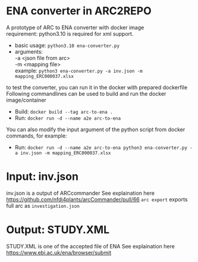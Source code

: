 # ENA converter in ARC2REPO
A  prototype of ARC to ENA converter with docker image  
requirement: python3.10 is required for xml support.
- basic usage: `python3.10 ena-converter.py`  
- arguments:  
  -a \<json file from arc\>  
  -m \<mapping file\>  
  example: `python3 ena-converter.py -a inv.json -m mapping_ERC000037.xlsx`

to test the converter, you can run it in the docker with prepared dockerfile
Following commandlines can be used to build and run the docker image/container
- Build: `docker build --tag arc-to-ena .`
- Run: `docker run -d --name a2e arc-to-ena`

You can also modify the input argument of the python script from docker commands, for example:
- Run: `docker run -d --name a2e arc-to-ena python3 ena-converter.py -a inv.json -m mapping_ERC000037.xlsx`


# Input: inv.json
inv.json is a output of ARCcommander
See explaination here https://github.com/nfdi4plants/arcCommander/pull/66
`arc export` exports full arc as `investigation.json`

# Output: STUDY.XML
STUDY.XML is one of the accepted file of ENA
See explaination here https://www.ebi.ac.uk/ena/browser/submit
